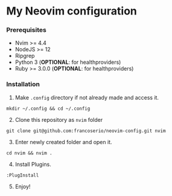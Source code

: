 # My Neovim configuration

### Prerequisites

- Nvim >= 4.4
- NodeJS >= 12
- Ripgrep
- Python 3 (**OPTIONAL**: for healthproviders)
- Ruby >= 3.0.0 (**OPTIONAL**: for healthproviders)

### Installation

1. Make `.config` directory if not already made and access it.

```
mkdir ~/.config && cd ~/.config
```

2. Clone this repository as `nvim` folder

```
git clone git@github.com:francoserio/neovim-config.git nvim
```

3. Enter newly created folder and open it.

```
cd nvim && nvim .
```

4. Install Plugins.

```
:PlugInstall
```

5. Enjoy!
